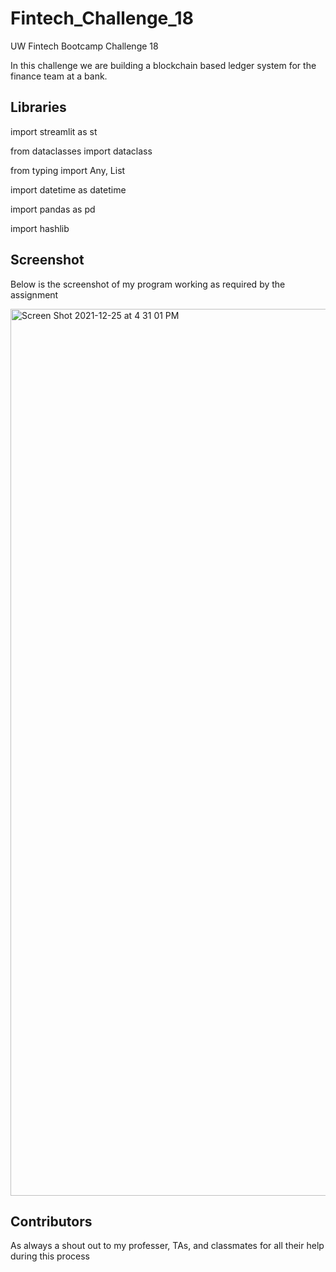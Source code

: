 # Fintech_Challenge_18

UW Fintech Bootcamp Challenge 18

In this challenge we are building a blockchain based ledger system for the finance team at a bank.

## Libraries

import streamlit as st

from dataclasses import dataclass

from typing import Any, List

import datetime as datetime

import pandas as pd

import hashlib

## Screenshot

Below is the screenshot of my program working as required by the assignment

<img width="1419" alt="Screen Shot 2021-12-25 at 4 31 01 PM" src="https://user-images.githubusercontent.com/88640228/147396126-290c0204-1676-475a-9b93-3570512e5959.png">


## Contributors

As always a shout out to my professer, TAs, and classmates for all their help during this process
